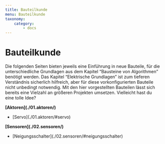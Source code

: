 ```yaml
---
title: Bauteilkunde
menu: Bauteilkunde
taxonomy:
    category:
        - docs
---
```


# Bauteilkunde

<style>
    h1 {
  		counter-set: h1 5 ;
	}
</style>

Die folgenden Seiten bieten jeweils eine Einführung in neue Bauteile, für die unterschiedliche Grundlagen aus dem Kapitel “Bausteine von Algorithmen” benötigt werden. Das Kapitel “Elektrische Grundlagen” ist zum tieferen Verständnis sicherlich hilfreich, aber für diese vorkonfigurierten Bauteile nicht unbedingt notwendig. Mit den hier vorgestellten Bauteilen lässt sich bereits eine Vielzahl an größeren Projekten umsetzen. Vielleicht hast du eine tolle Idee?

<div class="flex-box">
    <div class="overview-card">
    <strong markdown="1">[Aktoren](./01.aktoren/)</strong>
    <ul>
        <li markdown="1">[Servo](./01.aktoren/#servo)</li>
    </ul>
    </div>
    <div class="overview-card">
    <strong markdown="1">[Sensoren](./02.sensoren/)</strong>
    <ul>
        <li markdown="1">[Neigungsschalter](./02.sensoren/#neigungsschalter)</li>
    </ul>
    </div>
</div>